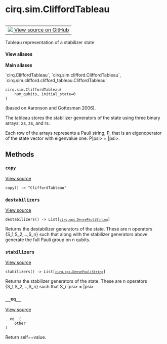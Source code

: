 <div itemscope itemtype="http://developers.google.com/ReferenceObject">
<meta itemprop="name" content="cirq.sim.CliffordTableau" />
<meta itemprop="path" content="Stable" />
<meta itemprop="property" content="__eq__"/>
<meta itemprop="property" content="__init__"/>
<meta itemprop="property" content="copy"/>
<meta itemprop="property" content="destabilizers"/>
<meta itemprop="property" content="stabilizers"/>
</div>

# cirq.sim.CliffordTableau

<!-- Insert buttons and diff -->

<table class="tfo-notebook-buttons tfo-api" align="left">

<td>
  <a target="_blank" href="https://github.com/quantumlib/cirq/tree/master/cirq/sim/clifford/clifford_tableau.py">
    <img src="https://www.tensorflow.org/images/GitHub-Mark-32px.png" />
    View source on GitHub
  </a>
</td>
</table>



Tableau representation of a stabilizer state

<section class="expandable">
  <h4 class="showalways">View aliases</h4>
  <p>
<b>Main aliases</b>
<p>`cirq.CliffordTableau`, `cirq.sim.clifford.CliffordTableau`, `cirq.sim.clifford.clifford_tableau.CliffordTableau`</p>
</p>
</section>

<pre class="devsite-click-to-copy prettyprint lang-py tfo-signature-link">
<code>cirq.sim.CliffordTableau(
    num_qubits, initial_state=0
)
</code></pre>



<!-- Placeholder for "Used in" -->
(based on Aaronson and Gottesman 2006).

The tableau stores the stabilizer generators of
the state using three binary arrays: xs, zs, and rs.

Each row of the arrays represents a Pauli string, P, that is
an eigenoperator of the state vector with eigenvalue one: P|psi> = |psi>.

## Methods

<h3 id="copy"><code>copy</code></h3>

<a target="_blank" href="https://github.com/quantumlib/cirq/tree/master/cirq/sim/clifford/clifford_tableau.py">View source</a>

<pre class="devsite-click-to-copy prettyprint lang-py tfo-signature-link">
<code>copy() -> "CliffordTableau"
</code></pre>




<h3 id="destabilizers"><code>destabilizers</code></h3>

<a target="_blank" href="https://github.com/quantumlib/cirq/tree/master/cirq/sim/clifford/clifford_tableau.py">View source</a>

<pre class="devsite-click-to-copy prettyprint lang-py tfo-signature-link">
<code>destabilizers() -> List[<a href="../../cirq/ops/DensePauliString.md"><code>cirq.ops.DensePauliString</code></a>]
</code></pre>

Returns the destabilizer generators of the state. These
are n operators {S_1,S_2,...,S_n} such that along with the stabilizer
generators above generate the full Pauli group on n qubits.

<h3 id="stabilizers"><code>stabilizers</code></h3>

<a target="_blank" href="https://github.com/quantumlib/cirq/tree/master/cirq/sim/clifford/clifford_tableau.py">View source</a>

<pre class="devsite-click-to-copy prettyprint lang-py tfo-signature-link">
<code>stabilizers() -> List[<a href="../../cirq/ops/DensePauliString.md"><code>cirq.ops.DensePauliString</code></a>]
</code></pre>

Returns the stabilizer generators of the state. These
are n operators {S_1,S_2,...,S_n} such that S_i |psi> = |psi> 

<h3 id="__eq__"><code>__eq__</code></h3>

<a target="_blank" href="https://github.com/quantumlib/cirq/tree/master/cirq/sim/clifford/clifford_tableau.py">View source</a>

<pre class="devsite-click-to-copy prettyprint lang-py tfo-signature-link">
<code>__eq__(
    other
)
</code></pre>

Return self==value.





